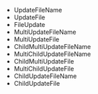 - UpdateFileName
- UpdateFile
- FileUpdate
- MultiUpdateFileName
- MultiUpdateFile
- ChildMultiUpdateFileName
- MultiChildUpdateFileName
- ChildMultiUpdateFile
- MultiChildUpdateFile
- ChildUpdateFileName
- ChildUpdateFile
